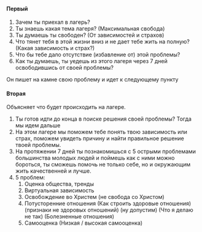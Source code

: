 #### Первый
1. Зачем ты приехал в лагерь?
2. Ты знаешь какая тема лагеря? (Максимальная свобода)
3. Ты думаешь ты свободен? (От зависимостей и страхов)
4. Что тянет тебя в этой жизни вниз и не дает тебе жить на полную? (Какая зависимость и страх?)
5. Что бы тебе дало отсутствие (избавление от) этой проблемы? 
6. Как ты думаешь, ты уедешь из этого лагеря через 7 дней освободившись от своей проблемы?

Он пишет на камне свою проблему и идет к следующему пункту
#### Вторая
Объясняет что будет происходить на лагере.
1. Ты готов идти до конца в поиске решения своей проблемы?
Тогда мы идем дальше
2. На этом лагере мы поможем тебе понять твою зависимость или страх, поможем увидеть причину и найти правильное решение твоей проблемы.  
3. На протяжении 7 дней ты познакомишься с 5 острыми проблемами большинства молодых людей и поймешь как с ними можно бороться, ты сможешь помочь не только себе, но и окружающим жить качественней и лучше. 
4. 5 проблем:
	1. Оценка общества, тренды
	2. Виртуальная зависимость
	3. Освобождение во Христем (не свобода со Христом)
	4. Потусторенние отношения (Как строить здоровые отношения) (признаки не здоровых отношений) (ну допустим) (Что я делаю не так) (Болезненные отношения)
	5. Самооценка (Низкая / высокая самооценка)
